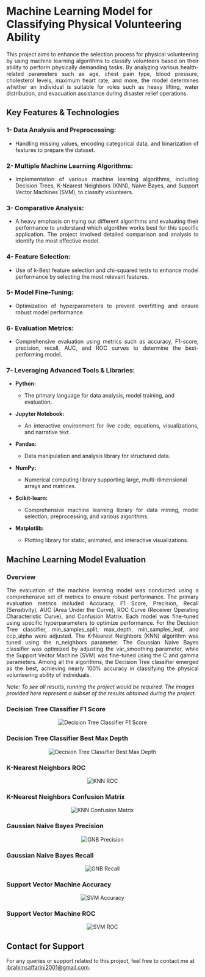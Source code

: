 # Machine Learning Model for Classifying Physical Volunteering Ability

<p align="justify">
This project aims to enhance the selection process for physical volunteering by using machine learning algorithms to classify volunteers based on their ability to perform physically demanding tasks. By analyzing various health-related parameters such as age, chest pain type, blood pressure, cholesterol levels, maximum heart rate, and more, the model determines whether an individual is suitable for roles such as heavy lifting, water distribution, and evacuation assistance during disaster relief operations.
</p>

## Key Features & Technologies

### 1- Data Analysis and Preprocessing: 

  - <p align="justify"> Handling missing values, encoding categorical data, and binarization of features to prepare the dataset. </p>

### 2- Multiple Machine Learning Algorithms:

  - <p align="justify"> Implementation of various machine learning algorithms, including Decision Trees, K-Nearest Neighbors (KNN), Naive Bayes, and Support Vector Machines (SVM), to classify volunteers. </p>

### 3- Comparative Analysis:

  - <p align="justify"> A heavy emphasis on trying out different algorithms and evaluating their performance to understand which algorithm works best for this specific application. The project involved detailed comparison and analysis to identify the most effective model. </p>

### 4- Feature Selection:

  - <p align="justify"> Use of k-Best feature selection and chi-squared tests to enhance model performance by selecting the most relevant features. </p>

### 5- Model Fine-Tuning:

  - <p align="justify"> Optimization of hyperparameters to prevent overfitting and ensure robust model performance. </p>

### 6- Evaluation Metrics: 

  - <p align="justify"> Comprehensive evaluation using metrics such as accuracy, F1-score, precision, recall, AUC, and ROC curves to determine the best-performing model. </p>

### 7- Leveraging Advanced Tools & Libraries:

  - **Python:**

    - The primary language for data analysis, model training, and evaluation.

  - **Jupyter Notebook:** 

    - <p align="justify"> An interactive environment for live code, equations, visualizations, and narrative text. </p>

  - **Pandas:** 
  
    - Data manipulation and analysis library for structured data.

  - **NumPy:** 
    
    - Numerical computing library supporting large, multi-dimensional arrays and matrices.

  - **Scikit-learn:** 
  
    - <p align="justify"> Comprehensive machine learning library for data mining, model selection, preprocessing, and various algorithms. </p>

  - **Matplotlib:** 
  
    - Plotting library for static, animated, and interactive visualizations.

## Machine Learning Model Evaluation

### Overview 

<p align="justify">
The evaluation of the machine learning model was conducted using a comprehensive set of metrics to ensure robust performance. The primary evaluation metrics included Accuracy, F1 Score, Precision, Recall (Sensitivity), AUC (Area Under the Curve), ROC Curve (Receiver Operating Characteristic Curve), and Confusion Matrix. Each model was fine-tuned using specific hyperparameters to optimize performance. For the Decision Tree classifier, min_samples_split, max_depth, min_samples_leaf, and ccp_alpha were adjusted. The K-Nearest Neighbors (KNN) algorithm was tuned using the n_neighbors parameter. The Gaussian Naive Bayes classifier was optimized by adjusting the var_smoothing parameter, while the Support Vector Machine (SVM) was fine-tuned using the C and gamma parameters. Among all the algorithms, the Decision Tree classifier emerged as the best, achieving nearly 100% accuracy in classifying the physical volunteering ability of individuals.
</p>
 
*Note: To see all results, running the project would be required. The images provided here represent a subset of the results obtained during the project.*

### Decision Tree Classifier F1 Score

<div align="center">
  <img src="https://drive.google.com/uc?export=view&id=1KAzE3SN5JzabBDCvxKNSNRc08ZokR1cf" alt="Decision Tree Classifier F1 Score" />
</div>

### Decision Tree Classifier Best Max Depth

<div align="center">
  <img src="https://drive.google.com/uc?export=view&id=1cOEWUuCM7h3LTOzxBkgkLupyz5yF47rC" alt="Decision Tree Classifier Best Max Depth" />
</div>

### K-Nearest Neighbors ROC

<div align="center">
  <img src="https://drive.google.com/uc?export=view&id=11ztALhEaPyzs83-iOlq7yBQmNh1ZRhEA" alt="KNN ROC" />
</div>

### K-Nearest Neighbors Confusion Matrix

<div align="center">
  <img src="https://drive.google.com/uc?export=view&id=1EsaAmSxZzFbyIXYHpCjcNpzzxLRQGvMv" alt="KNN Confusion Matrix" />
</div>

### Gaussian Naive Bayes Precision

<div align="center">
  <img src="https://drive.google.com/uc?export=view&id=1yYIJEXUUVrfe0QYZJTAzFKmO8T3hBLBI" alt="GNB Precision" />
</div>

### Gaussian Naive Bayes Recall

<div align="center">
  <img src="https://drive.google.com/uc?export=view&id=13OJyhmGGo2o_lAjU4b5K5N38kdqFeu8-" alt="GNB Recall" />
</div>

### Support Vector Machine Accuracy

<div align="center">
  <img src="https://drive.google.com/uc?export=view&id=1mwMsz30p1nF6oomc34gjBbC7liBw9dLT" alt="SVM Accuracy" />
</div>

### Support Vector Machine ROC

<div align="center">
  <img src="https://drive.google.com/uc?export=view&id=1jxYp9et2AB29A7csVm9njEFhJnOCbLp0" alt="SVM ROC" />
</div>

## Contact for Support

For any queries or support related to this project, feel free to contact me at ibrahimsaffarini2001@gmail.com.
